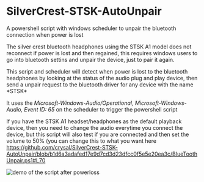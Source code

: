 # SilverCrest-STSK-AutoUnpair
A powershell script with windows scheduler to unpair the bluetooth connection when power is lost


The silver crest bluetooth headphones using the STSK A1 model does not reconnect if power is lost and then regained, this requires windows users to go into bluetooth settins and unpair the device, just to pair it again.

This script and scheduler will detect when power is lost to the bluetooth headphones by looking at the status of the audio plug and play device, then send a unpair request to the bluetooth driver for any device with the name \*STSK*

It uses the *Microsoft-Windows-Audio/Operational, Microsoft-Windows-Audio, Event ID: 65* on the scheduler to trigger the powershell script

If you have the STSK A1 headset/headphones as the default playback device, then you need to change the audio everytime you connect the device, but this script will also test if you are connected and then set the volume to 50% (you can change this to what you want here https://github.com/crysal/SilverCrest-STSK-AutoUnpair/blob/b1d6a3adafed17e9d7cd3d23dfcc0f5e5e20ea3c/BlueToothUnpair.ps1#L70


![demo of the script after powerloss](/demo/demo.gif)

